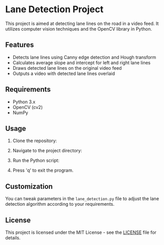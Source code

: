 # Lane Detection Project

This project is aimed at detecting lane lines on the road in a video feed. It utilizes computer vision techniques and the OpenCV library in Python.

## Features

- Detects lane lines using Canny edge detection and Hough transform
- Calculates average slope and intercept for left and right lane lines
- Draws detected lane lines on the original video feed
- Outputs a video with detected lane lines overlaid

## Requirements

- Python 3.x
- OpenCV (cv2)
- NumPy

## Usage

1. Clone the repository:


2. Navigate to the project directory:


3. Run the Python script:


4. Press 'q' to exit the program.

## Customization

You can tweak parameters in the `lane_detection.py` file to adjust the lane detection algorithm according to your requirements.

## License

This project is licensed under the MIT License - see the [LICENSE](LICENSE) file for details.
